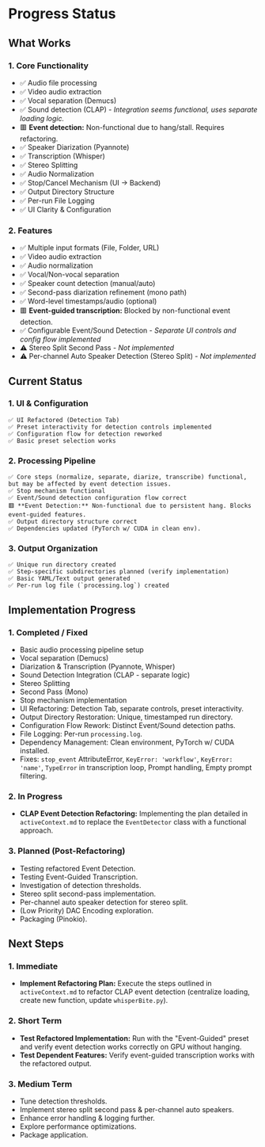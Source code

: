# Progress Status

## What Works

### 1. Core Functionality
- ✅ Audio file processing
- ✅ Video audio extraction
- ✅ Vocal separation (Demucs)
- ✅ Sound detection (CLAP) - *Integration seems functional, uses separate loading logic.*
- 🟥 **Event detection:** Non-functional due to hang/stall. Requires refactoring.
- ✅ Speaker Diarization (Pyannote)
- ✅ Transcription (Whisper)
- ✅ Stereo Splitting
- ✅ Audio Normalization
- ✅ Stop/Cancel Mechanism (UI -> Backend)
- ✅ Output Directory Structure
- ✅ Per-run File Logging
- ✅ UI Clarity & Configuration

### 2. Features
- ✅ Multiple input formats (File, Folder, URL)
- ✅ Video audio extraction
- ✅ Audio normalization
- ✅ Vocal/Non-vocal separation
- ✅ Speaker count detection (manual/auto)
- ✅ Second-pass diarization refinement (mono path)
- ✅ Word-level timestamps/audio (optional)
- 🟥 **Event-guided transcription:** Blocked by non-functional event detection.
- ✅ Configurable Event/Sound Detection - *Separate UI controls and config flow implemented*
- ⚠️ Stereo Split Second Pass - *Not implemented*
- ⚠️ Per-channel Auto Speaker Detection (Stereo Split) - *Not implemented*

## Current Status

### 1. UI & Configuration
```status
✅ UI Refactored (Detection Tab)
✅ Preset interactivity for detection controls implemented
✅ Configuration flow for detection reworked
✅ Basic preset selection works
```

### 2. Processing Pipeline
```status
✅ Core steps (normalize, separate, diarize, transcribe) functional, but may be affected by event detection issues.
✅ Stop mechanism functional
✅ Event/Sound detection configuration flow correct
🟥 **Event Detection:** Non-functional due to persistent hang. Blocks event-guided features.
✅ Output directory structure correct
✅ Dependencies updated (PyTorch w/ CUDA in clean env).
```

### 3. Output Organization
```status
✅ Unique run directory created
✅ Step-specific subdirectories planned (verify implementation)
✅ Basic YAML/Text output generated
✅ Per-run log file (`processing.log`) created
```

## Implementation Progress

### 1. Completed / Fixed
- Basic audio processing pipeline setup
- Vocal separation (Demucs)
- Diarization & Transcription (Pyannote, Whisper)
- Sound Detection Integration (CLAP - separate logic)
- Stereo Splitting
- Second Pass (Mono)
- Stop mechanism implementation
- UI Refactoring: Detection Tab, separate controls, preset interactivity.
- Output Directory Restoration: Unique, timestamped run directory.
- Configuration Flow Rework: Distinct Event/Sound detection paths.
- File Logging: Per-run `processing.log`.
- Dependency Management: Clean environment, PyTorch w/ CUDA installed.
- Fixes: `stop_event` AttributeError, `KeyError: 'workflow'`, `KeyError: 'name'`, `TypeError` in transcription loop, Prompt handling, Empty prompt filtering.

### 2. In Progress
- **CLAP Event Detection Refactoring:** Implementing the plan detailed in `activeContext.md` to replace the `EventDetector` class with a functional approach.

### 3. Planned (Post-Refactoring)
- Testing refactored Event Detection.
- Testing Event-Guided Transcription.
- Investigation of detection thresholds.
- Stereo split second-pass implementation.
- Per-channel auto speaker detection for stereo split.
- (Low Priority) DAC Encoding exploration.
- Packaging (Pinokio).

## Next Steps

### 1. Immediate
- **Implement Refactoring Plan:** Execute the steps outlined in `activeContext.md` to refactor CLAP event detection (centralize loading, create new function, update `whisperBite.py`).

### 2. Short Term
- **Test Refactored Implementation:** Run with the "Event-Guided" preset and verify event detection works correctly on GPU without hanging.
- **Test Dependent Features:** Verify event-guided transcription works with the refactored output.

### 3. Medium Term
- Tune detection thresholds.
- Implement stereo split second pass & per-channel auto speakers.
- Enhance error handling & logging further.
- Explore performance optimizations.
- Package application.